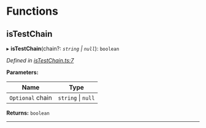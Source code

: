 

# Functions

<a id="istestchain"></a>

##  isTestChain

▸ **isTestChain**(chain?: *`string` \| `null`*): `boolean`

*Defined in [isTestChain.ts:7](https://github.com/polkadot-js/ui/blob/cd5e62f/packages/ui-util/src/isTestChain.ts#L7)*

**Parameters:**

| Name | Type |
| ------ | ------ |
| `Optional` chain | `string` \| `null` |

**Returns:** `boolean`

___

